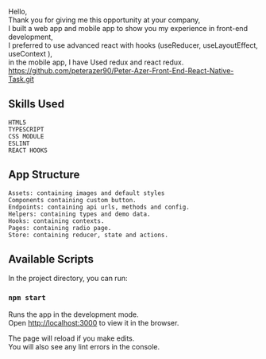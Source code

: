 Hello, <br/>
Thank you for giving me this opportunity at your company,<br/>
I built a web app and mobile app to show you my experience in front-end development,<br/>
I preferred to use advanced react with hooks (useReducer, useLayoutEffect, useContext ),<br/>
in the mobile app, I have Used redux and react redux.
https://github.com/peterazer90/Peter-Azer-Front-End-React-Native-Task.git
## Skills Used
    HTML5
    TYPESCRIPT
    CSS MODULE
    ESLINT
    REACT HOOKS

## App Structure
    Assets: containing images and default styles
    Components containing custom button.
    Endpoints: containing api urls, methods and config.
    Helpers: containing types and demo data.
    Hooks: containing contexts.
    Pages: containing radio page.
    Store: containing reducer, state and actions.

## Available Scripts

In the project directory, you can run:

### `npm start`

Runs the app in the development mode.\
Open [http://localhost:3000](http://localhost:3000) to view it in the browser.

The page will reload if you make edits.\
You will also see any lint errors in the console.
